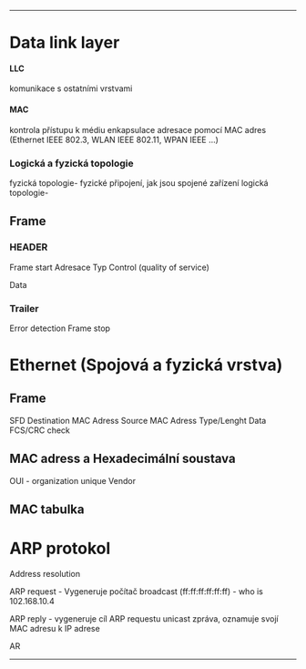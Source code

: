 ---

# Data link layer
#### LLC
komunikace s ostatními vrstvami
#### MAC
kontrola přístupu k médiu
enkapsulace
adresace pomocí MAC adres
(Ethernet IEEE 802.3, WLAN IEEE 802.11, WPAN IEEE ...)
### Logická a fyzická topologie
fyzická topologie- fyzické připojení, jak jsou spojené zařízení
logická topologie- 

## Frame
### HEADER
Frame start
Adresace
Typ
Control (quality of service)


Data

### Trailer
Error detection
Frame stop

# Ethernet (Spojová a fyzická vrstva)
## Frame
SFD
Destination MAC Adress
Source MAC Adress
Type/Lenght
Data
FCS/CRC check

## MAC adress a Hexadecimální soustava
OUI - organization unique 
Vendor

## MAC tabulka

# ARP protokol
Address resolution


ARP request - 
Vygeneruje počítač
broadcast (ff:ff:ff:ff:ff:ff) - who is 102.168.10.4


ARP reply -
vygeneruje cíl ARP requestu
unicast zpráva, oznamuje svojí MAC adresu k IP adrese


AR


---